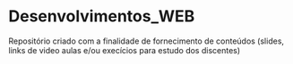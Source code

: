 # Desenvolvimentos_WEB
Repositório criado com a finalidade de fornecimento de conteúdos (slides, links de video aulas e/ou execícios para estudo dos discentes)
